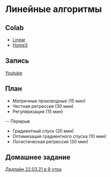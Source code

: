 # Линейные алгоритмы

## Colab
* [Linear](https://colab.research.google.com/github/samstikhin/ml2021/blob/master/03-Linear/Linear.ipynb)
* [Home3](https://colab.research.google.com/github/samstikhin/ml2021/blob/master/03-Linear/Home3.ipynb)

## Запись
[Youtube](https://youtu.be/CpPEAnZ9XtU)

## План
* Матричные производные (15 мин)
* Честная регрессия (30 мин)
* Регуляризация (15 мин)

-- Перерыв
* Градиентный спуск (20 мин)
* Оптимизация градиентного спуска (10 мин)
* Логистическая регрессия (30 мин)


## Домашнее задание
[Дедлайн 22.03.21 в 9 утра](https://ulearn.me/course/ml/Matrichnye_proizvodnye_2ae75f17-75b9-41f9-80dd-4b2d854fe65d)
